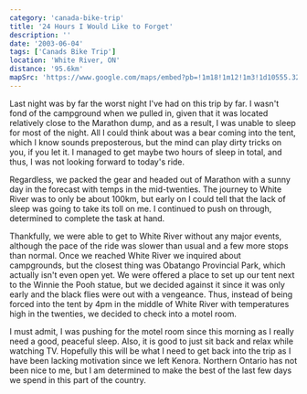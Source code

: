 ```yaml
---
category: 'canada-bike-trip'
title: '24 Hours I Would Like to Forget'
description: ''
date: '2003-06-04'
tags: ['Canads Bike Trip']
location: 'White River, ON'
distance: '95.6km'
mapSrc: 'https://www.google.com/maps/embed?pb=!1m18!1m12!1m3!1d10555.320341983637!2d-85.28356375754132!3d48.593952168197944!2m3!1f0!2f0!3f0!3m2!1i1024!2i768!4f13.1!3m3!1m2!1s0x4d46cc9cef16d3c9%3A0xbfd91a7055eb4b04!2sWhite%20River%2C%20ON%20P0M%203G0!5e0!3m2!1sen!2sca!4v1609175756002!5m2!1sen!2sca'
---
```

Last night was by far the worst night I've had on this trip by far. I wasn't fond of the campground when we pulled in, given that it was located relatively close to the Marathon dump, and as a result, I was unable to sleep for most of the night. All I could think about was a bear coming into the tent, which I know sounds preposterous, but the mind can play dirty tricks on you, if you let it. I managed to get maybe two hours of sleep in total, and thus, I was not looking forward to today's ride.

Regardless, we packed the gear and headed out of Marathon with a sunny day in the forecast with temps in the mid-twenties. The journey to White River was to only be about 100km, but early on I could tell that the lack of sleep was going to take its toll on me. I continued to push on through, determined to complete the task at hand.

Thankfully, we were able to get to White River without any major events, although the pace of the ride was slower than usual and a few more stops than normal. Once we reached White River we inquired about campgrounds, but the closest thing was Obatango Provincial Park, which actually isn't even open yet. We were offered a place to set up our tent next to the Winnie the Pooh statue, but we decided against it since it was only early and the black flies were out with a vengeance. Thus, instead of being forced into the tent by 4pm in the middle of White River with temperatures high in the twenties, we decided to check into a motel room.

I must admit, I was pushing for the motel room since this morning as I really need a good, peaceful sleep. Also, it is good to just sit back and relax while watching TV. Hopefully this will be what I need to get back into the trip as I have been lacking motivation since we left Kenora. Northern Ontario has not been nice to me, but I am determined to make the best of the last few days we spend in this part of the country.